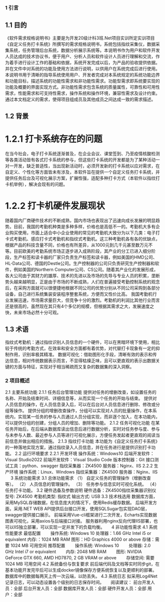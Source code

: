### 1	引言
## 1.1	目的
《软件需求规格说明书》主要是为开发20级计科3班.Net项目实训所定实训项目《自定义任务打卡系统》所撰写的需求规格说明书，系统包括指纹采集仪，数据采集系统，任务管理后台系统，数据分析展示系统等。本说明书作为用户和软件开发人员达成的技术协议书，便于用户、分析人员和软件设计人员进行理解和交流，作为着手进行设计工作的基础和依据，系统开发完成以后，为产品的验收提供依据。并在文件中对系统的功能及使用方法进行说明，以供用户在系统完成后进行使用。
本说明书用于清晰的指导系统使用用户、开发者完成对本系统规定的系统功能边界和功能目标，描述系统的功能性需求和非功能性需求。功能型需求即系统要实现的功能及概要的界面实现方式。非功能性需求包含系统的质量属性，可靠性和可用性需求，性能需求和可支持性需求，操作系统和操作环境，兼容性需求及设计约束。通过本文档定义的需求，使得项目组成员及其他成员之间达成一致的需求描述。
## 1.2	背景
# 1.2.1	打卡系统存在的问题
在当今社会，电子打卡系统逐渐普及，在企业会议、课堂签到、乃至疫情核酸检测等各类活动皆有各式打卡系统的参与，但这些打卡系统的开发都是为了某种活动一对一开发，缺乏普适性，当出现新活动时，必须开发新的打卡系统以应对需求，在自定义、个性化等方面皆未有涉及，本软件旨在提供一个自定义任务打卡系统，并提供任务后台及可视化展示方案，扩展性强，适配多种打卡方式（本软件以指纹打卡机举例），解决会现有的问题。
# 1.2.2 打卡机硬件发展现状
随着国内厂商硬件技术的不断成熟，国内市场也表现出了迅速向成长发展的明显趋势。目前，我国的考勤机种类是多种多样，价格也是高低不一的。考勤机大多有企业购买使用，市面上适合中小企业使用的常见的考勤机大致分为以下几类：电子打卡式考勤机、感应打卡式考勤机和指纹式考勤机。这三种考勤机各有各的优缺点，根据产品的科技含量不同，价格也有所差异，从1000元到几千元甚至数万元不等。目前欧美的考勤系统市场正逐步进入成熟阶段，其产业的分工已进入细分阶段，生产标签和读卡器的厂家只负责生产标签和读卡器，例如美国的HMD公司、HL-Data公司、德国的Destle公司。生产控制器的公司只负责研究生产控制器和软件，例如美国的Northern Computer公司、CS公司。随着其产业化的发展形成，各大公司由于其财力的雄厚、技术的先进以及市场的先导与专业人员的积累，垄断势头越来越明显，正是由于市场的不断成熟，人们在普遍接受考勤控制系统的观念后，在采购方面就可以很便捷地根据不同公司的优势分别从不同公司采购到各部分设备，自己进行系统集装安装程序整套系统，方便而又性价比高。
我国考勤机行业发展迅速，市场需求量巨大，但竞争十分的激烈。考勤机的利润比其他行业而言还是很高的，虽然现在其只有4个多亿的规模，但根据其需求之大，发展速度之快，未来市场必然十分可观。
## 1.3	术语
指纹式考勤机：通过指纹识别人员信息的一个硬件，可以在黑暗环境下使用，相比较于传统的考勤方式，在效率和安全方面都有着优势，对代替打卡现象有一定的抑制作用，识别率极其精准。
数据可视化：借助图形化手段，清晰有效的表示和传达信息，相对传统数据表示而言，不显得枯燥乏味，且可以更直观的表示出数据关键的方面与特征，实现对于相当稀疏而又复杂的数据集的深入洞察。
 
### 2	项目概述
2.1	主要系统功能
2.1.1	 任务后台管理功能
提供对任务的增删改查，如设置任务的名称、开始及结束时间、详细信息等，从而实现一个任务的开始与结束。
提供对人员信息的操作，在人员信息录入后，可以在后台对人员信息进行删除、修改或分组等操作。
提供分组的增删改查操作，分组可以实现对人员的批量操作，在本系统内，实现某一任务的参与人员通过人员分组实现，而非逐个加入，在本功能内，可以提供分组的创建，分组人员的增加、删除等功能。
2.1.2	 任务可视化功能
在某任务开始后，在后端从数据库读出信息后进行数据分析，实时对任务参与度、参与与未参与人数、最近参与人员等进行可视化展示，方便任务发起者更直观的阅读当前信息并做出相应的措施。
2.1.3	指纹打卡功能
本功能为《自定义任务打卡系统》的一种落地实现方案，通过指纹录入人员信息，并在任务进行是提供识别打卡功能。
2.2 运行环境要求
2.2.1 开发环境
操作系统：Windows10
后端开发软件：Visual Studio2022
前端开发软件：Visual Studio Code
版本控制器：Git
接口测试工具：python、swagger
指纹采集器：ZK4500
服务器：Nginx、IIS
2.2.2 生产环境
操作系统：Linux、Windows
指纹采集器：ZK4500
服务器：Nginx、IIS
 
3	系统功能需求
3.1	总体功能需求
（1）	自定义任务的管理操作（增删改查等）。
（2）	人员信息的管理操作。
（3）	任务参与信息实时可视化系统。
（4）	任务打卡功能。
3.2	硬件选备及参数说明
硬件选备：ZK4500指纹采集器识别仪
型号: ZK4500
考勤机类型: 指纹式
输出方式: USB
3.3	技术栈选用
数据库方面，采用MySQL存储数据，在信息庞大的情况下，使用Redis缓存数据。
后端开发方面，采用.NET WEB API提供后台接口开发，使用SQLSugar包实现DAO层，swagger提供接口展示。
前端采用Vue-cli框架进行二次开发，Echarts实现数据图表可视化，采用axios与后端接口对接。
服务器利用nginx反向代理IIS部署，也可以IIS独立部署，可以实现一定并发下的负载均衡。
 
4	非功能性需求
4.1	系统性能要求
最低配置
　　操作系统: Windows 10
处理器：1.66 GHz Intel i5 or equivalent
内存:：1024 MB RAM
图形：HD Graphics 4000 or above
存储：需要 1024 MB 可用空间
推荐配置
　　操作系统: Windows 10
　　处理器: 2.0 GHz Intel i7 or equivalent
　　内存: 2048 MB RAM
　　图形: NVIDIA GeForce GTX 660, AMD HD7870, 2 GB VRAM or above
　　存储空间: 需要 1024 MB 可用空间
4.2	系统备份与恢复要求
前后端代码及文档等实时同步git，在基本功能开发完毕后可以生成docker镜像保存方便系统恢复以及更顺利的部署。
数据库中的数据每两天上传一次云端，以防丢失。
4.3	系统日志
拟采用Log4Net记录日志，可以动态设置各个级别的日志保存时间。
 
阅读建议：
前台开发人员：全部
后台开发人员：全部
数据库开发人员：全部
硬件开发人员：全部
用户：全部
 


